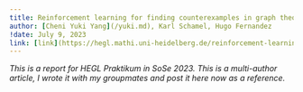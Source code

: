 ```yaml
---
title: Reinforcement learning for finding counterexamples in graph theory
author: [Cheni Yuki Yang](/yuki.md), Karl Schamel, Hugo Fernandez
!date: July 9, 2023
link: [link](https://hegl.mathi.uni-heidelberg.de/reinforcement-learning-for-finding-counterexamples-in-graph-theory/)
---
```


*This is a report for HEGL Praktikum in SoSe 2023. This is a multi-author article, I wrote it with my groupmates and post it here now as a reference.*
